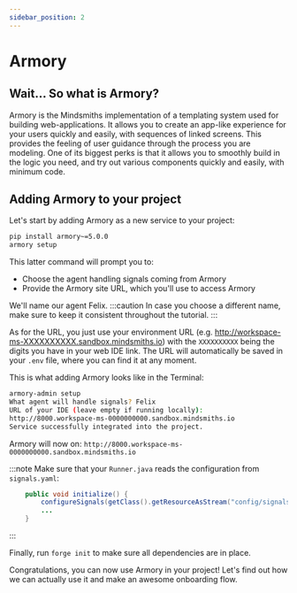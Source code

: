 ```yaml
---
sidebar_position: 2
---
```


# Armory

## Wait... So what is Armory?

Armory is the Mindsmiths implementation of a templating system used for building web-applications.
It allows you to create an app-like experience for your users quickly and easily, with sequences of linked screens. 
This provides the feeling of user guidance through the process you are modeling. 
One of its biggest perks is that it allows you to smoothly build in the logic you need, and try out various components quickly and easily, with minimum code. 


## Adding Armory to your project

Let's start by adding Armory as a new service to your project:

```bash title="Terminal"
pip install armory~=5.0.0
armory setup
```

This latter command will prompt you to:
* Choose the agent handling signals coming from Armory
* Provide the Armory site URL, which you'll use to access Armory

We'll name our agent Felix.
:::caution
In case you choose a different name, make sure to keep it consistent throughout the tutorial.
:::

As for the URL, you just use your environment URL (e.g. http://workspace-ms-XXXXXXXXXX.sandbox.mindsmiths.io) with the `XXXXXXXXXX` being the digits you have in your web IDE link. 
The URL will automatically be saved in your `.env` file, where you can find it at any moment.

This is what adding Armory looks like in the Terminal:

```bash title="Terminal"
armory-admin setup
What agent will handle signals? Felix
URL of your IDE (leave empty if running locally): 
http://8000.workspace-ms-0000000000.sandbox.mindsmiths.io
Service successfully integrated into the project.
```

Armory will now on: ```http://8000.workspace-ms-0000000000.sandbox.mindsmiths.io```

:::note
Make sure that your `Runner.java` reads the configuration from `signals.yaml`:

```java title="java/Runner.java"
    public void initialize() {
        configureSignals(getClass().getResourceAsStream("config/signals.yaml"));
        ...
    }
```
:::

Finally, run `forge init` to make sure all dependencies are in place. 

Congratulations, you can now use Armory in your project! Let's find out how we can actually use it and make an awesome onboarding flow.